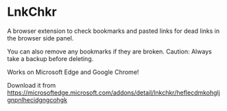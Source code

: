 # LnkChkr

A browser extension to check bookmarks and pasted links for dead links in the browser side panel.

You can also remove any  bookmarks if they are broken. Caution: Always take a backup before deleting.

Works on Microsoft Edge and Google Chrome!

Download it from https://microsoftedge.microsoft.com/addons/detail/lnkchkr/heflecdmkohgljgnpnlhecidgngcohgk
